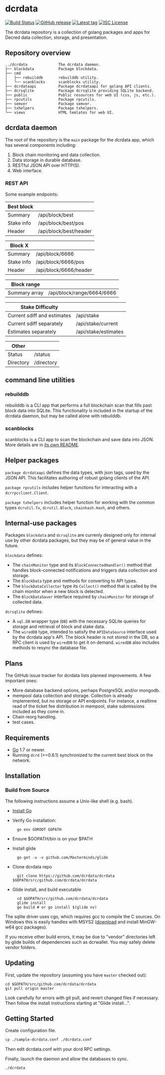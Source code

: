 # dcrdata

[![Build Status](http://img.shields.io/travis/dcrdata/dcrdata.svg)](https://travis-ci.org/dcrdata/dcrdata)
[![GitHub release](https://img.shields.io/github/release/dcrdata/dcrdata.svg)](https://github.com/dcrdata/dcrdata/releases)
[![Latest tag](https://img.shields.io/github/tag/dcrdata/dcrdata.svg)](https://github.com/dcrdata/dcrdata/tags)
[![ISC License](http://img.shields.io/badge/license-ISC-blue.svg)](http://copyfree.org)

The dcrdata repository is a collection of golang packages and apps for Decred data
collection, storage, and presentation.

## Repository overview

```none
../dcrdata              The dcrdata daemon.
├── blockdata           Package blockdata.
├── cmd
│   ├── rebuilddb       rebuilddb utility.
│   └── scanblocks      scanblocks utility.
├── dcrdataapi          Package dcrdataapi for golang API clients.
├── dcrsqlite           Package dcrsqlite providing SQLite backend.
├── public              Public resources for web UI (css, js, etc.).
├── rpcutils            Package rpcutils.
├── semver              Package semver.
├── txhelpers           Package txhelpers.
└── views               HTML temlates for web UI.
```

## dcrdata daemon

The root of the repository is the `main` package for the dcrdata app, which has
several components including:

1. Block chain monitoring and data collection.
1. Data storage in durable database.
1. RESTful JSON API over HTTP(S).
1. Web interface.

### REST API

Some example endpoints:

| Best block | |
|----------|---------------|
| Summary | /api/block/best |
| Stake info |  /api/block/best/pos |
| Header |  /api/block/best/header |


| Block X | |
|----------|---------------|
| Summary | /api/block/6666 |
| Stake info |  /api/block/6666/pos |
| Header |  /api/block/6666/header |

| Block range | |
|----------|---------------|
| Summary array | /api/block/range/6664/6666 |

| Stake Difficulty | |
|--------|-----------|
| Current sdiff and estimates | /api/stake |
| Current sdiff separately | /api/stake/current |
| Estimates separately | /api/stake/estimates |

| Other | |
|--------|-----------|
| Status | /status |
| Directory | /directory |

## command line utilities

### rebuilddb

rebuilddb is a CLI app that performs a full blockchain scan that fills past
block data into SQLite. This functionality is included in the startup of the
dcrdata daemon, but may be called alone with rebuilddb.

### scanblocks

scanblocks is a CLI app to scan the blockchain and save data into JSON. More
details are in [its own README](./cmd/scanblocks/README.md).

## Helper packages

`package dcrdataapi` defines the data types, with json tags, used by the JSON
API.  This facilitates authoring of robust golang clients of the API.

`package rpcutils` includes helper functions for interacting with a
`dcrrpcclient.Client`.

`package txhelpers` includes helper function for working with the common types
`dcrutil.Tx`, `dcrutil.Block`, `chainhash.Hash`, and others.

## Internal-use packages

Packages `blockdata` and `dcrsqlite` are currenly designed only for internal use
by other dcrdata packages, but they may be of general value in the future.

`blockdata` defines:

* The `chainMonitor` type and its `BlockConnectedHandler()` method that handles
  block-connected notifications and triggers data collection and storage.
* The `BlockData` type and methods for converting to API types.
* The `blockDataCollector` type its `Collect()` method that is called by
  the chain monitor when a new block is detected.
* The `BlockDataSaver` interface required by `chainMonitor` for storage of
  collected data.

`dcrsqlite` defines:

* A `sql.DB` wrapper type (`DB`) with the necessary SQLite queries for
  storage and retrieval of block and stake data.
* The `wiredDB` type, intended to satisfy the `APIDataSource` interface used by
  the dcrdata app's API. The block header is not stored in the DB, so a RPC
  client is used by `wiredDB` to get it on demand. `wiredDB` also includes
  methods to resync the database file.

## Plans

The GitHub issue tracker for dcrdata lists planned improvements. A few important
ones:

* More database backend options, perhaps PostgreSQL and/or mongodb.
* mempool data collection and storage. Collection is already implemented, but no
  storage or API endpoints.  For instance, a realtime read of the ticket fee
  distribution in mempool, stake submissions included as they come in.
* Chain reorg handling.
* test cases.

## Requirements

* [Go](http://golang.org) 1.7 or newer.
* Running `dcrd` (>=0.6.1) synchronized to the current best block on the network.

## Installation

### Build from Source

The following instructions assume a Unix-like shell (e.g. bash).

* [Install Go](http://golang.org/doc/install)

* Verify Go installation:

        go env GOROOT GOPATH

* Ensure $GOPATH/bin is on your $PATH
* Install glide

        go get -u -v github.com/Masterminds/glide

* Clone dcrdata repo

        git clone https://github.com/dcrdata/dcrdata $GOPATH/src/github.com/dcrdata/dcrdata

* Glide install, and build executable

        cd $GOPATH/src/github.com/dcrdata/dcrdata
        glide install
        go build # or go install $(glide nv)

The sqlite driver uses cgo, which requires gcc to compile the C sources. On
Windows this is easily handles with MSYS2 ([download](http://www.msys2.org/) and
install MinGW-w64 gcc packages).

If you receive other build errors, it may be due to "vendor" directories left by
glide builds of dependencies such as dcrwallet.  You may safely delete vendor
folders.

## Updating

First, update the repository (assuming you have `master` checked out):

    cd $GOPATH/src/github.com/dcrdata/dcrdata
    git pull origin master

Look carefully for errors with git pull, and revert changed files if necessary.
Then follow the install instructions starting at "Glide install...".

## Getting Started

Create configuration file.

```bash
cp ./sample-dcrdata.conf ./dcrdata.conf
```

Then edit dcrdata.conf with your dcrd RPC settings.

Finally, launch the daemon and allow the databases to sync.

```bash
./dcrdata
```
